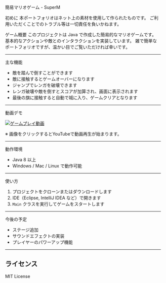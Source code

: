 簡易マリオゲーム - SuperM

初めに
本ポートフォリオはネット上の素材を使用して作られたものです。
ご利用いただくことでのトラブル等は一切責任を負いかねます。

ゲーム概要
このプロジェクトは Java で作成した簡易的なマリオゲームです。  
基本的なアクションや敵とのインタラクションを実装しています。
雑で簡単なポートフォリオですが、温かい目でご覧いただければ幸いです。

---

主な機能

- 敵を踏んで倒すことができます  
- 敵に接触するとゲームオーバーになります  
- ジャンプでレンガを破壊できます  
- レンガ破壊や敵を倒すとスコアが加算され、画面に表示されます  
- 最後の旗に接触すると自動で城に入り、ゲームクリアとなります

---

動画デモ

[![ゲームプレイ動画](https://img.youtube.com/vi/XoGaLR0C4og/0.jpg)](https://youtu.be/XoGaLR0C4og)

※ 画像をクリックするとYouTubeで動画再生が始まります。


---

動作環境

- Java 8 以上  
- Windows / Mac / Linux で動作可能  

---

使い方

1. プロジェクトをクローンまたはダウンロードします  
2. IDE（Eclipse, IntelliJ IDEA など）で開きます  
3. `Main` クラスを実行してゲームをスタートします  

---

今後の予定

- ステージ追加  
- サウンドエフェクトの実装  
- プレイヤーのパワーアップ機能  


---

## ライセンス

MIT License
